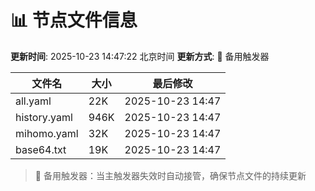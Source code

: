 # 📊 节点文件信息

**更新时间**: 2025-10-23 14:47:22 北京时间
**更新方式**: 🔄 备用触发器

| 文件名 | 大小 | 最后修改 |
|--------|------|----------|
| all.yaml | 22K | 2025-10-23 14:47 |
| history.yaml | 946K | 2025-10-23 14:47 |
| mihomo.yaml | 32K | 2025-10-23 14:47 |
| base64.txt | 19K | 2025-10-23 14:47 |

> 🔄 备用触发器：当主触发器失效时自动接管，确保节点文件的持续更新
